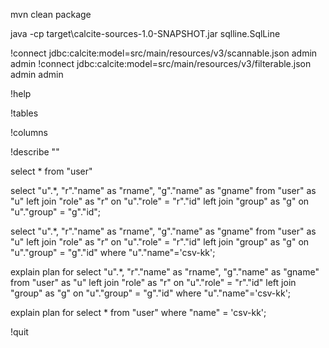mvn clean package

java -cp target\calcite-sources-1.0-SNAPSHOT.jar sqlline.SqlLine

!connect jdbc:calcite:model=src/main/resources/v3/scannable.json admin admin
!connect jdbc:calcite:model=src/main/resources/v3/filterable.json admin admin

!help

!tables

!columns

!describe "<tableName>"

select * from "user"

select "u".*, "r"."name" as "rname", "g"."name" as "gname" from "user" as "u"
left join "role" as "r" on "u"."role" = "r"."id"
left join "group" as "g" on "u"."group" = "g"."id";

select "u".*, "r"."name" as "rname", "g"."name" as "gname" from "user" as "u"
left join "role" as "r" on "u"."role" = "r"."id"
left join "group" as "g" on "u"."group" = "g"."id"
where "u"."name"='csv-kk';

explain plan for select "u".*, "r"."name" as "rname", "g"."name" as "gname" from "user" as "u"
left join "role" as "r" on "u"."role" = "r"."id"
left join "group" as "g" on "u"."group" = "g"."id"
where "u"."name"='csv-kk';

explain plan for select * from "user" where "name" = 'csv-kk';

!quit



